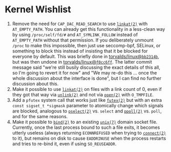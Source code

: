 # Kernel Wishlist

1. Remove the need for `CAP_DAC_READ_SEARCH` to use [`linkat(2)`](http://man7.org/linux/man-pages/man2/linkat.2.html) with `AT_EMPTY_PATH`. You can already get this functionality in a less-clean way by using `/proc/self/fd/#` and `AT_SYMLINK_FOLLOW` instead of `AT_EMPTY_PATH` without that permission. If you deliberately unmount `/proc` to make this impossible, then just use seccomp-bpf, SELinux, or something to block this instead of insisting that it be blocked for everyone by default. This was briefly done in [torvalds/linux@`bb2314b`](https://github.com/torvalds/linux/commit/bb2314b), but was then undone in [torvalds/linux@`f0cc6ff`](https://github.com/torvalds/linux/commit/f0cc6ff). The latter commit message said "we're still busily discussing the exact details of this all, so I'm going to revert it for now" and "We may re-do this ... once the whole discussion about the interface is done", but I can find no further discussion about this.
2. Make it possible to use [`linkat(2)`](http://man7.org/linux/man-pages/man2/linkat.2.html) on files with a link count of 0, even if they got that way via [`unlink(2)`](http://man7.org/linux/man-pages/man2/unlink.2.html) and not via [`open(2)`](http://man7.org/linux/man-pages/man2/open.2.html) with `O_TMPFILE`.
3. Add a `pfutex` system call that works just like [`futex(2)`](http://man7.org/linux/man-pages/man2/futex.2.html) but with an extra `const sigset_t *sigmask` parameter to atomically change which signals are blocked, analogous to [`pselect(2)`](http://man7.org/linux/man-pages/man2/pselect.2.html) vs. `select` and [`ppoll(2)`](http://man7.org/linux/man-pages/man2/ppoll.2.html) vs. `poll`, and for the same reasons.
4. Make it possible to [`bind(2)`](http://man7.org/linux/man-pages/man2/bind.2.html) to an existing [`unix(7)`](http://man7.org/linux/man-pages/man7/unix.7.html) domain socket file. Currently, once the last process bound to such a file exits, it becomes utterly useless (always returning `ECONNREFUSED` when trying to [`connect(2)`](http://man7.org/linux/man-pages/man2/connect.2.html) to it), but remains on disk to cause `EADDRINUSE` when the process restarts and tries to re-bind it, even if using `SO_REUSEADDR`.
